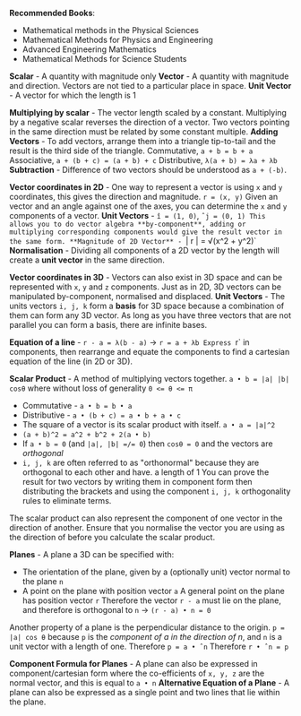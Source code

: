 **Recommended Books**:
- Mathematical methods in the Physical Sciences
- Mathematical Methods for Physics and Engineering
- Advanced Engineering Mathematics
- Mathematical Methods for Science Students

**Scalar** - A quantity with magnitude only
**Vector** - A quantity with magnitude and direction. Vectors are not tied to a particular place in space.
**Unit Vector** - A vector for which the length is 1

**Multiplying by scalar** - The vector length scaled by a constant. Multiplying by a negative scalar reverses the direction of a vector.
Two vectors pointing in the same direction must be related by some constant multiple.
**Adding Vectors** - To add vectors, arrange them into a triangle tip-to-tail and the result is the third side of the triangle.
Commutative, `a + b = b + a` 
Associative, `a + (b + c) = (a + b) + c`
Distributive, `λ(a + b) = λa + λb`
**Subtraction** - Difference of two vectors should be understood as `a + (-b)`.

**Vector coordinates in 2D**  - One way to represent a vector is using `x` and `y` coordinates, this gives the direction and magnitude. `r = (x, y)`
Given an vector and an angle against one of the axes, you can determine the `x` and `y` components of a vector.
**Unit Vectors** - `î = (1, 0)`, `ˆj = (0, 1)
This allows you to do vector algebra **by-component**, adding or multiplying corresponding components would give the result vector in the same form.
**Magnitude of 2D Vector** - `| r | = √(x^2 + y^2)`
**Normalisation** - Dividing all components of a 2D vector by the length will create a **unit vector** in the same direction.

**Vector coordinates in 3D** - Vectors can also exist in 3D space and can be represented with `x`, `y` and `z` components. 
Just as in 2D, 3D vectors can be manipulated by-component, normalised and displaced.
**Unit Vectors** - The units vectors `i, j, k` form a **basis** for 3D space because a combination of them can form any 3D vector.
As long as you have three vectors that are not parallel you can form a basis, there are infinite bases.

**Equation of a line** - `r - a = λ(b - a)` -> `r = a + λb
Express `r` in components, then rearrange and equate the components to find a cartesian equation of the line (in 2D or 3D).

**Scalar Product** - A method of multiplying vectors together. `a • b = |a| |b| cosθ` where without loss of generality `0 <= θ <= π`
- Commutative - `a • b = b • a`
- Distributive - `a • (b + c) = a • b + a • c`
- The square of a vector is its scalar product with itself. `a • a = |a|^2`
- `(a + b)^2 = a^2 + b^2 + 2(a • b)`
- If `a • b = 0` (and `|a|, |b| =/= 0`) then `cosθ = 0` and the vectors are *orthogonal*
- `i, j, k` are often referred to as "orthonormal" because they are orthogonal to each other and have. a length of 1
You can prove the result for two vectors by writing them in component form then distributing the brackets and using the component `i, j, k` orthogonality rules to eliminate terms.

The scalar product can also represent the component of one vector in the direction of another. Ensure that you normalise the vector you are using as the direction of before you calculate the scalar product.

**Planes** - A plane a 3D can be specified with:
- The orientation of the plane, given by a (optionally unit) vector normal to the plane `n`
- A point on the plane with position vector `a`
A general point on the plane has position vector `r`
Therefore the vector `r - a` must lie on the plane, and therefore is orthogonal to `n`
-> `(r - a) • n = 0`

Another property of a plane is the perpendicular distance to the origin.
`p = |a| cos θ` because `p` is the *component of a in the direction of n*, and `n` is a unit vector with a length of one.  Therefore `p = a • ˆn` Therefore `r • ˆn = p`

**Component Formula for Planes** - A plane can also be expressed in component/cartesian form where the co-efficients of `x, y, z` are the normal vector, and this is equal to `a • n`
**Alternative Equation of a Plane** - A plane can also be expressed as a single point and two lines that lie within the plane.






